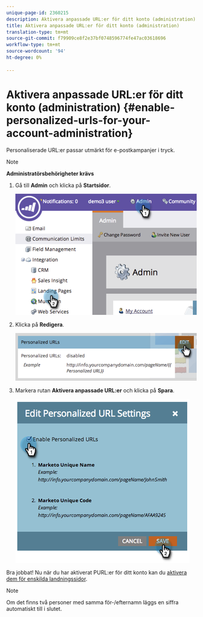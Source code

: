 ```yaml
---
unique-page-id: 2360215
description: Aktivera anpassade URL:er för ditt konto (administration) - Marketo Docs - Produktdokumentation
title: Aktivera anpassade URL:er för ditt konto (administration)
translation-type: tm+mt
source-git-commit: f79909ce8f2e37bf0748596774fe47ac03618696
workflow-type: tm+mt
source-wordcount: '94'
ht-degree: 0%

---
```



# Aktivera anpassade URL:er för ditt konto (administration) {#enable-personalized-urls-for-your-account-administration}

Personaliserade URL:er passar utmärkt för e-postkampanjer i tryck.

>[!NOTE]
>
>**Administratörsbehörigheter krävs**

1. Gå till **Admin** och klicka på **Startsidor**.

   ![](assets/image2014-9-24-11-3a38-3a51.png)

1. Klicka på **Redigera**.

   ![](assets/image2014-9-24-11-3a39-3a6.png)

1. Markera rutan **Aktivera anpassade URL:er** och klicka på **Spara**.

   ![](assets/image2014-9-24-11-3a39-3a41.png)

Bra jobbat! Nu när du har aktiverat PURL:er för ditt konto kan du [aktivera dem för enskilda landningssidor](/help/marketo/product-docs/demand-generation/landing-pages/personalizing-landing-pages/enable-personalized-urls-for-a-landing-page.md).

>[!NOTE]
>
>Om det finns två personer med samma för-/efternamn läggs en siffra automatiskt till i slutet.
